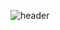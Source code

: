![header](https://capsule-render.vercel.app/api?type=Slice&color=gradient&customColorList=5&height=300&section=header&text=SoHyung%20Kim&fontSize=90)
